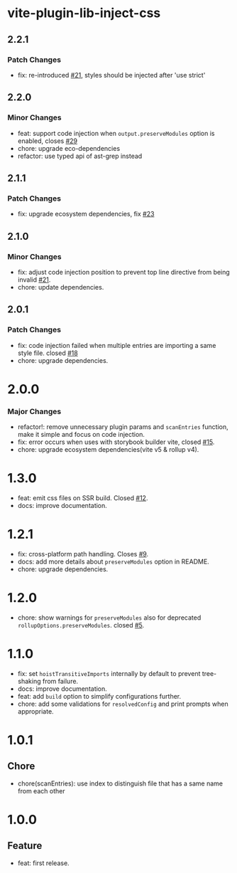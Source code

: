 # vite-plugin-lib-inject-css

## 2.2.1

### Patch Changes

- fix: re-introduced [#21](https://github.com/emosheeep/vite-plugin-lib-inject-css/issues/21), styles should be injected after 'use strict'

## 2.2.0

### Minor Changes

- feat: support code injection when `output.preserveModules` option is enabled, closes [#29](https://github.com/emosheeep/vite-plugin-lib-inject-css/issues/29)
- chore: upgrade eco-dependencies
- refactor: use typed api of ast-grep instead

## 2.1.1

### Patch Changes

- fix: upgrade ecosystem dependencies, fix [#23](https://github.com/emosheeep/vite-plugin-lib-inject-css/issues/23)

## 2.1.0

### Minor Changes

- fix: adjust code injection position to prevent top line directive from being invalid [#21](https://github.com/emosheeep/vite-plugin-lib-inject-css/issues/21).
- chore: update dependencies.

## 2.0.1

### Patch Changes

- fix: code injection failed when multiple entries are importing a same style file. closed [#18](https://github.com/emosheeep/vite-plugin-lib-inject-css/issues/18)
- chore: upgrade dependencies.

# 2.0.0

### Major Changes

- refactor!: remove unnecessary plugin params and `scanEntries` function, make it simple and focus on code injection.
- fix: error occurs when uses with storybook builder vite, closed [#15](https://github.com/emosheeep/vite-plugin-lib-inject-css/issues/15).
- chore: upgrade ecosystem dependencies(vite v5 & rollup v4).

# 1.3.0

- feat: emit css files on SSR build. Closed [#12](https://github.com/emosheeep/vite-plugin-lib-inject-css/issues/12).
- docs: improve documentation.

# 1.2.1

- fix: cross-platform path handling. Closes [#9](https://github.com/emosheeep/vite-plugin-lib-inject-css/issues/9).
- docs: add more details about `preserveModules` option in README.
- chore: upgrade dependencies.

# 1.2.0

- chore: show warnings for `preserveModules` also for deprecated `rollupOptions.preserveModules`. closed [#5](https://github.com/emosheeep/vite-plugin-lib-inject-css/issues/5).

# 1.1.0

- fix: set `hoistTransitiveImports` internally by default to prevent tree-shaking from failure.
- docs: improve documentation.
- feat: add `build` option to simplify configurations further.
- chore: add some validations for `resolvedConfig` and print prompts when appropriate.

# 1.0.1

## Chore

- chore(scanEntries): use index to distinguish file that has a same name from each other

# 1.0.0

## Feature

- feat: first release.
